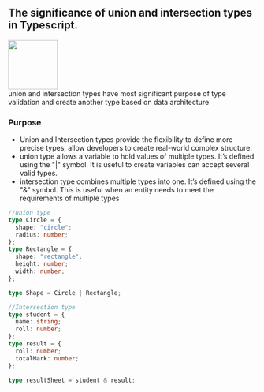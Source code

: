 ## The significance of union and intersection types in Typescript.

<img src="https://img.icons8.com/?size=160&id=HcQEdKCkXUs3&format=png" width="100px">
<br/>
union and intersection types have most significant purpose of type validation and create another type based on data architecture </hr>

### Purpose

- Union and Intersection types provide the flexibility to define more precise types, allow developers to create real-world complex structure.
- union type allows a variable to hold values of multiple types. It’s defined using the "|" symbol. It is useful to create variables can accept several valid types.
- intersection type combines multiple types into one. It’s defined using the "&" symbol. This is useful when an entity needs to meet the requirements of multiple types

```ts
//union type
type Circle = {
  shape: "circle";
  radius: number;
};
type Rectangle = {
  shape: "rectangle";
  height: number;
  width: number;
};

type Shape = Circle | Rectangle;
```

```ts
//Intersection type
type student = {
  name: string;
  roll: number;
};
type result = {
  roll: number;
  totalMark: number;
};

type resultSheet = student & result;
```
